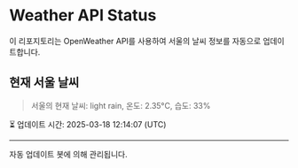 
# Weather API Status

이 리포지토리는 OpenWeather API를 사용하여 서울의 날씨 정보를 자동으로 업데이트합니다.

## 현재 서울 날씨
> 서울의 현재 날씨: light rain, 온도: 2.35°C, 습도: 33%

⏳ 업데이트 시간: 2025-03-18 12:14:07 (UTC)

---
자동 업데이트 봇에 의해 관리됩니다.
